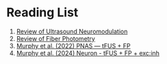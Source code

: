 # Reading List

1. [Review of Ultrasound Neuromodulation](papers/Naor_2016_J._Neural_Eng._13_031003.pdf)
2. [Review of Fiber Photometry](papers/fiber-photometry.pdf)
3. [Murphy et al. (2022) PNAS — tFUS + FP](papers/murphy-et-al-2022-a-tool-for-monitoring-cell-type-specific-focused-ultrasound-neuromodulation-and-control-of-chronic.pdf)
4. [Murphy et al. (2024) Neuron - tFUS + FP + exc:inh](papers/murphy_neuron_exc_inh_dosage.pdf)
